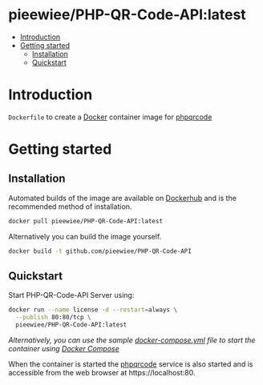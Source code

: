 
# pieewiee/PHP-QR-Code-API:latest

- [Introduction](#introduction)
- [Getting started](#getting-started)
  - [Installation](#installation)
  - [Quickstart](#quickstart)

# Introduction

`Dockerfile` to create a [Docker](https://www.docker.com/) container image for [phpqrcode](http://phpqrcode.sourceforge.net/) 




# Getting started

## Installation

Automated builds of the image are available on [Dockerhub](https://hub.docker.com/r/pieewiee/PHP-QR-Code-API) and is the recommended method of installation.


```bash
docker pull pieewiee/PHP-QR-Code-API:latest
```

Alternatively you can build the image yourself.

```bash
docker build -t github.com/pieewiee/PHP-QR-Code-API
```

## Quickstart

Start PHP-QR-Code-API Server using:

```bash
docker run --name license -d --restart=always \
  --publish 80:80/tcp \
  pieewiee/PHP-QR-Code-API:latest
```

*Alternatively, you can use the sample [docker-compose.yml](docker-compose.yml) file to start the container using [Docker Compose](https://docs.docker.com/compose/)*

When the container is started the [phpqrcode](http://phpqrcode.sourceforge.net/) service is also started and is accessible from the web browser at https://localhost:80. 


